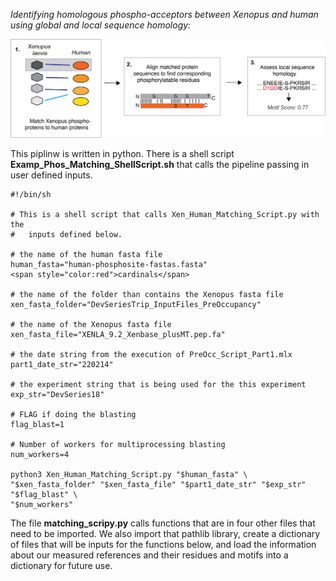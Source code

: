 *Identifying homologous phospho-acceptors between Xenopus and human using global and local sequence homology:* 

![OverviewImagesofthePipeline](https://github.com/e-vanitallie/Homologous_Phos/blob/main/ForMD/OverviewOfMatchingSteps.png)

This piplinw is written in python. There is a shell script **Examp_Phos_Matching_ShellScript.sh** that calls the pipeline passing in user defined inputs.

```
#!/bin/sh

# This is a shell script that calls Xen_Human_Matching_Script.py with the
#   inputs defined below.

# the name of the human fasta file
human_fasta="human-phosphosite-fastas.fasta"
<span style="color:red">cardinals</span>

# the name of the folder than contains the Xenopus fasta file
xen_fasta_folder="DevSeriesTrip_InputFiles_PreOccupancy"

# the name of the Xenopus fasta file
xen_fasta_file="XENLA_9.2_Xenbase_plusMT.pep.fa"

# the date string from the execution of PreOcc_Script_Part1.mlx
part1_date_str="220214"

# the experiment string that is being used for the this experiment
exp_str="DevSeries18"

# FLAG if doing the blasting
flag_blast=1

# Number of workers for multiprocessing blasting
num_workers=4

python3 Xen_Human_Matching_Script.py "$human_fasta" \
"$xen_fasta_folder" "$xen_fasta_file" "$part1_date_str" "$exp_str" "$flag_blast" \
"$num_workers"
```

The file **matching_scripy.py** calls functions that are in four other files that need to be imported. We also import that pathlib library, create a dictionary of files that will be inputs for the functions below, and load the information about our measured references and their residues and motifs into a dictionary for future use.   
